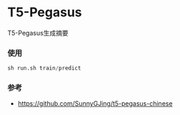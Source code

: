 # T5-Pegasus
T5-Pegasus生成摘要

### 使用

```python
sh run.sh train/predict
```

### 参考

- https://github.com/SunnyGJing/t5-pegasus-chinese